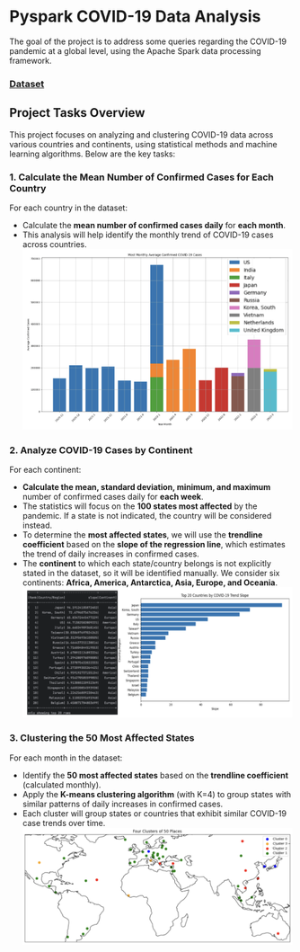 # Pyspark COVID-19 Data Analysis

The goal of the project is to address some queries regarding the COVID-19 pandemic at a global level, using the Apache Spark data processing framework.

### [Dataset](https://github.com/CSSEGISandData/COVID-19/blob/master/csse_covid_19_data/csse_covid_19_time_series/time_series_covid19_confirmed_global.csv)

## Project Tasks Overview

This project focuses on analyzing and clustering COVID-19 data across various countries and continents, using statistical methods and machine learning algorithms. Below are the key tasks:

### 1. Calculate the Mean Number of Confirmed Cases for Each Country
For each country in the dataset:
- Calculate the **mean number of confirmed cases daily** for **each month**.
- This analysis will help identify the monthly trend of COVID-19 cases across countries.
![GITHUB](Images/Top_20_Monthly_Mean_of_Confirmed_Cases.png)

### 2. Analyze COVID-19 Cases by Continent
For each continent:
- **Calculate the mean, standard deviation, minimum, and maximum** number of confirmed cases daily for **each week**.
- The statistics will focus on the **100 states most affected** by the pandemic. If a state is not indicated, the country will be considered instead.
- To determine the **most affected states**, we will use the **trendline coefficient** based on the **slope of the regression line**, which estimates the trend of daily increases in confirmed cases.
- The **continent** to which each state/country belongs is not explicitly stated in the dataset, so it will be identified manually. We consider six continents: **Africa, America, Antarctica, Asia, Europe, and Oceania**.
![GITHUB](Images/Linear_Regression_Slope_of_each_Province.png)

### 3. Clustering the 50 Most Affected States
For each month in the dataset:
- Identify the **50 most affected states** based on the **trendline coefficient** (calculated monthly).
- Apply the **K-means clustering algorithm** (with K=4) to group states with similar patterns of daily increases in confirmed cases.
- Each cluster will group states or countries that exhibit similar COVID-19 case trends over time.
![GITHUB](Images/Clustering_Plotted_on_World_Map.png)
